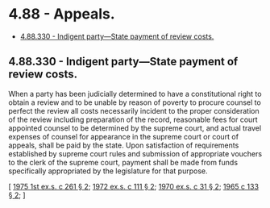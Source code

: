 # 4.88 - Appeals.
* [4.88.330 - Indigent party—State payment of review costs.](#488330---indigent-partystate-payment-of-review-costs)
## 4.88.330 - Indigent party—State payment of review costs.
When a party has been judicially determined to have a constitutional right to obtain a review and to be unable by reason of poverty to procure counsel to perfect the review all costs necessarily incident to the proper consideration of the review including preparation of the record, reasonable fees for court appointed counsel to be determined by the supreme court, and actual travel expenses of counsel for appearance in the supreme court or court of appeals, shall be paid by the state. Upon satisfaction of requirements established by supreme court rules and submission of appropriate vouchers to the clerk of the supreme court, payment shall be made from funds specifically appropriated by the legislature for that purpose.

\[ [1975 1st ex.s. c 261 § 2](http://leg.wa.gov/CodeReviser/documents/sessionlaw/1975ex1c261.pdf?cite=1975%201st%20ex.s.%20c%20261%20§%202); [1972 ex.s. c 111 § 2](http://leg.wa.gov/CodeReviser/documents/sessionlaw/1972ex1c111.pdf?cite=1972%20ex.s.%20c%20111%20§%202); [1970 ex.s. c 31 § 2](http://leg.wa.gov/CodeReviser/documents/sessionlaw/1970ex1c31.pdf?cite=1970%20ex.s.%20c%2031%20§%202); [1965 c 133 § 2](http://leg.wa.gov/CodeReviser/documents/sessionlaw/1965c133.pdf?cite=1965%20c%20133%20§%202); \]

